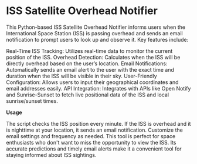 # ISS Satellite Overhead Notifier

This Python-based ISS Satellite Overhead Notifier informs users when the International Space Station (ISS) is passing overhead and sends an email notification to prompt users to look up and observe it. Key features include:

Real-Time ISS Tracking: Utilizes real-time data to monitor the current position of the ISS.
Overhead Detection: Calculates when the ISS will be directly overhead based on the user’s location.
Email Notifications: Automatically sends an email alert to the user with the exact time and duration when the ISS will be visible in their sky.
User-Friendly Configuration: Allows users to input their geographical coordinates and email addresses easily.
API Integration: Integrates with APIs like Open Notify and Sunrise-Sunset to fetch live positional data of the ISS and local sunrise/sunset times.

**Usage**

The script checks the ISS position every minute.
If the ISS is overhead and it is nighttime at your location, it sends an email notification.
Customize the email settings and frequency as needed.
This tool is perfect for space enthusiasts who don't want to miss the opportunity to view the ISS. Its accurate predictions and timely email alerts make it a convenient tool for staying informed about ISS sightings.
